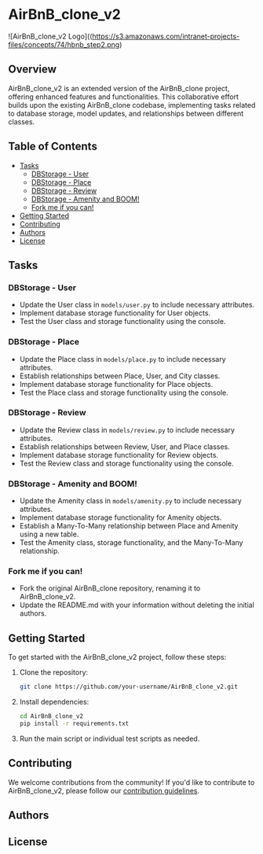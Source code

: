 # AirBnB_clone_v2

![AirBnB_clone_v2 Logo]((https://s3.amazonaws.com/intranet-projects-files/concepts/74/hbnb_step2.png)

## Overview

AirBnB_clone_v2 is an extended version of the AirBnB_clone project, offering enhanced features and functionalities. This collaborative effort builds upon the existing AirBnB_clone codebase, implementing tasks related to database storage, model updates, and relationships between different classes.

## Table of Contents

- [Tasks](#tasks)
  - [DBStorage - User](#dbstorage---user)
  - [DBStorage - Place](#dbstorage---place)
  - [DBStorage - Review](#dbstorage---review)
  - [DBStorage - Amenity and BOOM!](#dbstorage---amenity-and-boom)
  - [Fork me if you can!](#fork-me-if-you-can)
- [Getting Started](#getting-started)
- [Contributing](#contributing)
- [Authors](#authors)
- [License](#license)

## Tasks

### DBStorage - User

- Update the User class in `models/user.py` to include necessary attributes.
- Implement database storage functionality for User objects.
- Test the User class and storage functionality using the console.

### DBStorage - Place

- Update the Place class in `models/place.py` to include necessary attributes.
- Establish relationships between Place, User, and City classes.
- Implement database storage functionality for Place objects.
- Test the Place class and storage functionality using the console.

### DBStorage - Review

- Update the Review class in `models/review.py` to include necessary attributes.
- Establish relationships between Review, User, and Place classes.
- Implement database storage functionality for Review objects.
- Test the Review class and storage functionality using the console.

### DBStorage - Amenity and BOOM!

- Update the Amenity class in `models/amenity.py` to include necessary attributes.
- Implement database storage functionality for Amenity objects.
- Establish a Many-To-Many relationship between Place and Amenity using a new table.
- Test the Amenity class, storage functionality, and the Many-To-Many relationship.

### Fork me if you can!

- Fork the original AirBnB_clone repository, renaming it to AirBnB_clone_v2.
- Update the README.md with your information without deleting the initial authors.

## Getting Started

To get started with the AirBnB_clone_v2 project, follow these steps:

1. Clone the repository:

   ```bash
   git clone https://github.com/your-username/AirBnB_clone_v2.git
   ```

2. Install dependencies:

   ```bash
   cd AirBnB_clone_v2
   pip install -r requirements.txt
   ```

3. Run the main script or individual test scripts as needed.

## Contributing

We welcome contributions from the community! If you'd like to contribute to AirBnB_clone_v2, please follow our [contribution guidelines](CONTRIBUTING.md).

## Authors



## License

```
